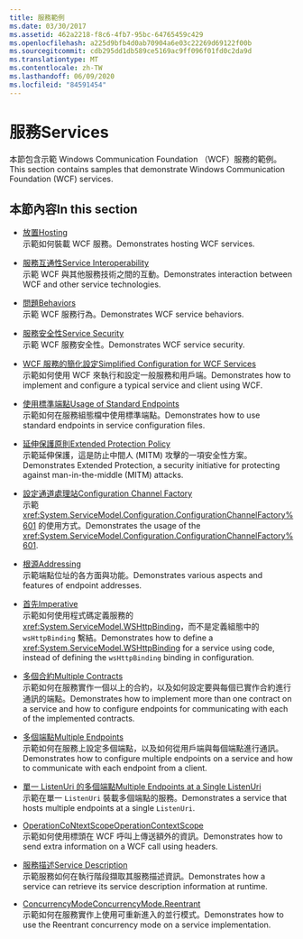 ```yaml
---
title: 服務範例
ms.date: 03/30/2017
ms.assetid: 462a2218-f8c6-4fb7-95bc-64765459c429
ms.openlocfilehash: a225d9bfb4d0ab70904a6e03c22269d69122f00b
ms.sourcegitcommit: cdb295dd1db589ce5169ac9ff096f01fd0c2da9d
ms.translationtype: MT
ms.contentlocale: zh-TW
ms.lasthandoff: 06/09/2020
ms.locfileid: "84591454"
---
```

# <a name="services"></a><span data-ttu-id="33723-102">服務</span><span class="sxs-lookup"><span data-stu-id="33723-102">Services</span></span>

<span data-ttu-id="33723-103">本節包含示範 Windows Communication Foundation （WCF）服務的範例。</span><span class="sxs-lookup"><span data-stu-id="33723-103">This section contains samples that demonstrate Windows Communication Foundation (WCF) services.</span></span>

## <a name="in-this-section"></a><span data-ttu-id="33723-104">本節內容</span><span class="sxs-lookup"><span data-stu-id="33723-104">In this section</span></span>

- <span data-ttu-id="33723-105">[放置](../feature-details/hosting.md)</span><span class="sxs-lookup"><span data-stu-id="33723-105">[Hosting](../feature-details/hosting.md)</span></span>\
<span data-ttu-id="33723-106">示範如何裝載 WCF 服務。</span><span class="sxs-lookup"><span data-stu-id="33723-106">Demonstrates hosting WCF services.</span></span>

- <span data-ttu-id="33723-107">[服務互通性](service-interoperability.md)</span><span class="sxs-lookup"><span data-stu-id="33723-107">[Service Interoperability](service-interoperability.md)</span></span>\
<span data-ttu-id="33723-108">示範 WCF 與其他服務技術之間的互動。</span><span class="sxs-lookup"><span data-stu-id="33723-108">Demonstrates interaction between WCF and other service technologies.</span></span>

- <span data-ttu-id="33723-109">[問題](behaviors.md)</span><span class="sxs-lookup"><span data-stu-id="33723-109">[Behaviors](behaviors.md)</span></span>\
<span data-ttu-id="33723-110">示範 WCF 服務行為。</span><span class="sxs-lookup"><span data-stu-id="33723-110">Demonstrates WCF service behaviors.</span></span>

- <span data-ttu-id="33723-111">[服務安全性](service-security.md)</span><span class="sxs-lookup"><span data-stu-id="33723-111">[Service Security](service-security.md)</span></span>\
<span data-ttu-id="33723-112">示範 WCF 服務安全性。</span><span class="sxs-lookup"><span data-stu-id="33723-112">Demonstrates WCF service security.</span></span>

- <span data-ttu-id="33723-113">[WCF 服務的簡化設定](simplified-configuration-for-wcf-services.md)</span><span class="sxs-lookup"><span data-stu-id="33723-113">[Simplified Configuration for WCF Services](simplified-configuration-for-wcf-services.md)</span></span>\
<span data-ttu-id="33723-114">示範如何使用 WCF 來執行和設定一般服務和用戶端。</span><span class="sxs-lookup"><span data-stu-id="33723-114">Demonstrates how to implement and configure a typical service and client using WCF.</span></span>

- <span data-ttu-id="33723-115">[使用標準端點](usage-of-standard-endpoints.md)</span><span class="sxs-lookup"><span data-stu-id="33723-115">[Usage of Standard Endpoints](usage-of-standard-endpoints.md)</span></span>\
<span data-ttu-id="33723-116">示範如何在服務組態檔中使用標準端點。</span><span class="sxs-lookup"><span data-stu-id="33723-116">Demonstrates how to use standard endpoints in service configuration files.</span></span>

- <span data-ttu-id="33723-117">[延伸保護原則](extended-protection-policy.md)</span><span class="sxs-lookup"><span data-stu-id="33723-117">[Extended Protection Policy](extended-protection-policy.md)</span></span>\
<span data-ttu-id="33723-118">示範延伸保護，這是防止中間人 (MITM) 攻擊的一項安全性方案。</span><span class="sxs-lookup"><span data-stu-id="33723-118">Demonstrates Extended Protection, a security initiative for protecting against man-in-the-middle (MITM) attacks.</span></span>

- <span data-ttu-id="33723-119">[設定通道處理站](configuration-channel-factory.md)</span><span class="sxs-lookup"><span data-stu-id="33723-119">[Configuration Channel Factory](configuration-channel-factory.md)</span></span>\
<span data-ttu-id="33723-120">示範 <xref:System.ServiceModel.Configuration.ConfigurationChannelFactory%601> 的使用方式。</span><span class="sxs-lookup"><span data-stu-id="33723-120">Demonstrates the usage of the <xref:System.ServiceModel.Configuration.ConfigurationChannelFactory%601>.</span></span>

- <span data-ttu-id="33723-121">[根源](addressing.md)</span><span class="sxs-lookup"><span data-stu-id="33723-121">[Addressing](addressing.md)</span></span>\
<span data-ttu-id="33723-122">示範端點位址的各方面與功能。</span><span class="sxs-lookup"><span data-stu-id="33723-122">Demonstrates various aspects and features of endpoint addresses.</span></span>

- <span data-ttu-id="33723-123">[首先](imperative.md)</span><span class="sxs-lookup"><span data-stu-id="33723-123">[Imperative](imperative.md)</span></span>\
<span data-ttu-id="33723-124">示範如何使用程式碼定義服務的 <xref:System.ServiceModel.WSHttpBinding>，而不是定義組態中的 `wsHttpBinding` 繫結。</span><span class="sxs-lookup"><span data-stu-id="33723-124">Demonstrates how to define a <xref:System.ServiceModel.WSHttpBinding> for a service using code, instead of defining the `wsHttpBinding` binding in configuration.</span></span>

- <span data-ttu-id="33723-125">[多個合約](multiple-contracts.md)</span><span class="sxs-lookup"><span data-stu-id="33723-125">[Multiple Contracts](multiple-contracts.md)</span></span>\
<span data-ttu-id="33723-126">示範如何在服務實作一個以上的合約，以及如何設定要與每個已實作合約進行通訊的端點。</span><span class="sxs-lookup"><span data-stu-id="33723-126">Demonstrates how to implement more than one contract on a service and how to configure endpoints for communicating with each of the implemented contracts.</span></span>

- <span data-ttu-id="33723-127">[多個端點](multiple-endpoints.md)</span><span class="sxs-lookup"><span data-stu-id="33723-127">[Multiple Endpoints](multiple-endpoints.md)</span></span>\
<span data-ttu-id="33723-128">示範如何在服務上設定多個端點，以及如何從用戶端與每個端點進行通訊。</span><span class="sxs-lookup"><span data-stu-id="33723-128">Demonstrates how to configure multiple endpoints on a service and how to communicate with each endpoint from a client.</span></span>

- <span data-ttu-id="33723-129">[單一 ListenUri 的多個端點](multiple-endpoints-at-a-single-listenuri.md)</span><span class="sxs-lookup"><span data-stu-id="33723-129">[Multiple Endpoints at a Single ListenUri](multiple-endpoints-at-a-single-listenuri.md)</span></span>\
<span data-ttu-id="33723-130">示範在單一 `ListenUri` 裝載多個端點的服務。</span><span class="sxs-lookup"><span data-stu-id="33723-130">Demonstrates a service that hosts multiple endpoints at a single `ListenUri`.</span></span>

- <span data-ttu-id="33723-131">[OperationCoNtextScope](operationcontextscope.md)</span><span class="sxs-lookup"><span data-stu-id="33723-131">[OperationContextScope](operationcontextscope.md)</span></span>\
<span data-ttu-id="33723-132">示範如何使用標頭在 WCF 呼叫上傳送額外的資訊。</span><span class="sxs-lookup"><span data-stu-id="33723-132">Demonstrates how to send extra information on a WCF call using headers.</span></span>

- <span data-ttu-id="33723-133">[服務描述](service-description.md)</span><span class="sxs-lookup"><span data-stu-id="33723-133">[Service Description](service-description.md)</span></span>\
<span data-ttu-id="33723-134">示範服務如何在執行階段擷取其服務描述資訊。</span><span class="sxs-lookup"><span data-stu-id="33723-134">Demonstrates how a service can retrieve its service description information at runtime.</span></span>

- <span data-ttu-id="33723-135">[ConcurrencyMode](concurrencymode-reentrant.md)</span><span class="sxs-lookup"><span data-stu-id="33723-135">[ConcurrencyMode.Reentrant](concurrencymode-reentrant.md)</span></span>\
<span data-ttu-id="33723-136">示範如何在服務實作上使用可重新進入的並行模式。</span><span class="sxs-lookup"><span data-stu-id="33723-136">Demonstrates how to use the Reentrant concurrency mode on a service implementation.</span></span>
